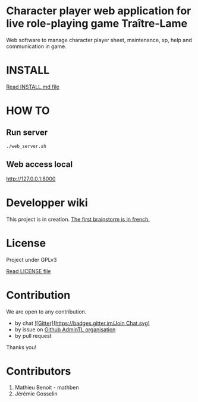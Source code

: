 Character player web application for live role-playing game Traître-Lame
=======================================================================
Web software to manage character player sheet, maintenance, xp, help and communication in game.

INSTALL
=======
[Read INSTALL.md file](./INSTALL.md)

HOW TO
======
Run server
----------
```{r, engine='bash', count_lines}
./web_server.sh
```

Web access local
----------------
http://127.0.0.1:8000

Developper wiki
===============
This project is in creation. [The first brainstorm is in french.](https://github.com/AdminTL/gestion_personnage_TL/wiki/Premier-brainstorm)

License
=======
Project under GPLv3

[Read LICENSE file](./LICENSE)

Contribution
============
We are open to any contribution.
* by chat [![Gitter](https://badges.gitter.im/Join Chat.svg)](https://gitter.im/AdminTL/gestion_personnage_TL?utm_source=badge&utm_medium=badge&utm_campaign=pr-badge)
* by issue on [Github AdminTL organisation](https://github.com/AdminTL/gestion_personnage_TL/issues)
* by pull request

Thanks you!

Contributors
============
1. Mathieu Benoit - mathben
2. Jérémie Gosselin
